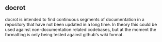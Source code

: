 docrot
------

docrot is intended to find continuous segments of documentation in a
repository that have not been updated in a long time.  In theory this could be
used against non-documentation related codebases, but at the moment the
formatting is only being tested against github's wiki format.
